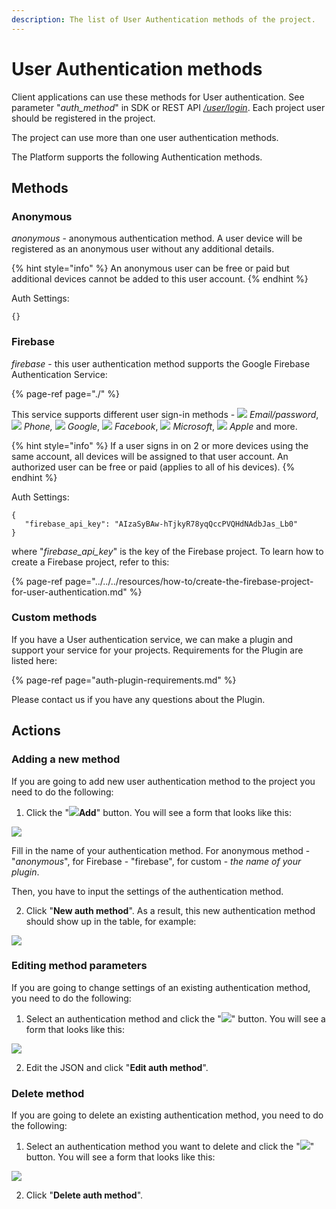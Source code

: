 ```yaml
---
description: The list of User Authentication methods of the project.
---
```


# User Authentication methods

Client applications can use these methods for User authentication. See parameter "_auth\_method_" in SDK or REST API [_/user/login_](https://backend.northghost.com/doc/user/index.html#!/user-controller/loginDevice). Each project user should be registered in the project. 

The project can use more than one user authentication methods.

The Platform supports the following Authentication methods.

## Methods

### Anonymous

_anonymous_ - anonymous authentication method. A user device will be registered as an anonymous user without any additional details. 

{% hint style="info" %}
An anonymous user can be free or paid but additional devices cannot be added to this user account.
{% endhint %}

Auth Settings:

```text
{}
```

### Firebase

_firebase_ - this user authentication method supports the Google Firebase Authentication Service:

{% page-ref page="./" %}

This service supports different user sign-in methods - ![](../../../.gitbook/assets/email_icon.png) _Email/password_, ![](../../../.gitbook/assets/phone_icon.svg) _Phone,_ ![](../../../.gitbook/assets/google_icon.svg) _Google_, ![](../../../.gitbook/assets/facebook_icon.svg) _Facebook_, ![](../../../.gitbook/assets/mslive_icon.svg) _Microsoft_, ![](../../../.gitbook/assets/apple_icon.png) _Apple_ and more. 

{% hint style="info" %}
If a user signs in on 2 or more devices using the same account, all devices will be assigned to that user account. An authorized user can be free or paid \(applies to all of his devices\).
{% endhint %}

Auth Settings:

```text
{
   "firebase_api_key": "AIzaSyBAw-hTjkyR78yqQccPVQHdNAdbJas_Lb0"
}
```

where "_firebase\_api\_key_" is the key of the Firebase project.  To learn how to create a Firebase project, refer to this: 

{% page-ref page="../../../resources/how-to/create-the-firebase-project-for-user-authentication.md" %}

### Custom methods

If you have a User authentication service, we can make a plugin and support your service for your projects. Requirements for the Plugin are listed here:

{% page-ref page="auth-plugin-requirements.md" %}

Please contact us if you have any questions about the Plugin.

## Actions

### Adding a new method

If you are going to add new user authentication method to the project you need to do the following:

1. Click the "![](../../../.gitbook/assets/plus_icon.jpeg)**Add**" button. You will see a form that looks like this:

![](../../../.gitbook/assets/add_new_auth.png)

Fill in the name of your authentication method. For anonymous method - "_anonymous_", for Firebase - "firebase", for custom -  _the name of your plugin_.

Then, you have to input the settings of the authentication method.

   2. Click "**New auth method**". As a result, this new authentication method should show up in the table, for example:

![](../../../.gitbook/assets/auth_methods.png)

### Editing method parameters

If you are going to change settings of an existing authentication method, you need to do the following:

1. Select an authentication method and click the "![](../../../.gitbook/assets/edit_icon.png)" button. You will see a form that looks like this:

![](../../../.gitbook/assets/edit_auth_settings.png)

  2. Edit the JSON and click "**Edit auth method**". 

### Delete method

If you are going to delete an existing authentication method, you need to do the following:

1. Select an authentication method you want to delete and click the "![](../../../.gitbook/assets/delete_icon.png)" button. You will see a form that looks like this:

![](../../../.gitbook/assets/delete_auth_method.png)

   2. Click "**Delete auth method**". 



